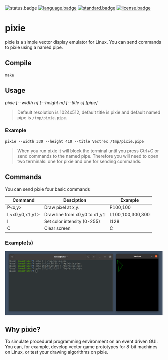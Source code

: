 ![status.badge] [![language.badge]][language.url] [![standard.badge]][standard.url] [![license.badge]][license.url]

# pixie

pixie is a simple vector display emulator for Linux. You can send
commands to pixie using a named pipe. 

## Compile

~~~
make
~~~

## Usage

*pixie [--width n] [--height m] [--title s] [pipe]*

 > Default resolution is 1024x512, default title is pixie
 > and default named pipe is `/tmp/pixie.pipe`.

### Example

~~~
pixie --width 330 --height 410 --title Vectrex /tmp/pixie.pipe
~~~

 > When you run pixie it will block the terminal until you press
 > Ctrl+C or send commands to the named pipe. Therefore you will 
 > need to open two terminals: one for pixie and one for sending 
 > commands.

## Commands 

You can send pixie four basic commands

| Command        | Desciption                    | Example          |
|----------------|-------------------------------|------------------|
| P<x,y>         | Draw pixel at x,y.            | P100,100         |
| L<x0,y0,x1,y1> | Draw line from x0,y0 to x1,y1 | L100,100,300,300 |
| I<n>           | Set color intensity (0-255)   | I128             |
| C              | Clear screen                  | C                |

### Example(s)

![screenshot](img/pixie.png)

## Why pixie?

To simulate procedural programming environment on an event driven GUI. You can, for example, develop vector game prototypes for 8-bit machines on Linux, or test your drawing algorithms on pixie.

[language.url]:   https://en.wikipedia.org/wiki/ANSI_C
[language.badge]: https://img.shields.io/badge/language-C-blue.svg

[standard.url]:   https://en.wikipedia.org/wiki/C89/
[standard.badge]: https://img.shields.io/badge/standard-C89-blue.svg

[license.url]:    https://github.com/tstih/libcpm3-z80/blob/main/LICENSE
[license.badge]:  https://img.shields.io/badge/license-MIT-blue.svg

[status.badge]:  https://img.shields.io/badge/status-stable-green.svg